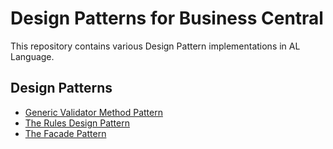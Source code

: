 # Design Patterns for Business Central

This repository contains various Design Pattern implementations in AL Language.

## Design Patterns

* [Generic Validator Method Pattern](https://www.msnjournals.com/post/generic-validator-method-pattern)
* [The Rules Design Pattern](https://www.msnjournals.com/post/the-rules-pattern-in-business-central-al-language)
* [The Facade Pattern](https://www.msnjournals.com/post/facade-pattern-in-business-central-al-language)


